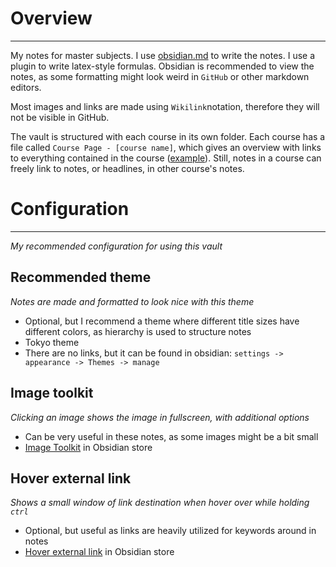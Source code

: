 # Overview
---

My notes for master subjects. I use [obsidian.md](https://obsidian.md/) to write the notes. I use a plugin to write latex-style formulas.  Obsidian is recommended to view the notes, as some formatting might look weird in `GitHub` or other markdown editors.

Most images and links are made using `Wikilink`notation, therefore they will not be visible in GitHub.

The vault is structured with each course in its own folder. Each course has a file called `Course Page - [course name]`, which gives an overview with links to everything contained in the course ([example](obsidian://open?vault=StudyNotes&file=IN5550%20-%20Neural%20Methods%20for%20Natural%20Language%20Processing%2FCourse%20Page%20-%20IN5550)). Still, notes in a course can freely link to notes, or headlines, in other course's notes.

# Configuration
---
_My recommended configuration for using this vault_

## Recommended theme
_Notes are made and formatted to look nice with this theme_

* Optional, but I recommend a theme where different title sizes have different colors, as hierarchy is used to structure notes
* Tokyo theme
* There are no links, but it can be found in obsidian: `settings -> appearance -> Themes -> manage`

## Image toolkit
_Clicking an image shows the image in fullscreen, with additional options_

* Can be very useful in these notes, as some images might be a bit small
* [Image Toolkit](obsidian://show-plugin?id=obsidian-image-toolkit) in Obsidian store

## Hover external link
_Shows a small window of link destination when hover over while holding `ctrl`_

* Optional, but useful as links are heavily utilized for keywords around in notes
* [Hover external link](obsidian://show-plugin?id=hover-external-link) in Obsidian store
